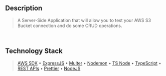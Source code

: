 ## Description
> A Server-Side Application that will allow you to test your AWS S3 Bucket connection and do some CRUD operations.

<br />

## Technology Stack
> [AWS SDK](https://www.npmjs.com/package/aws-sdk) • [ExpressJS](https://www.npmjs.com/package/express) • [Multer](https://www.npmjs.com/package/multer) • [Nodemon](https://www.npmjs.com/package/nodemon) • [TS Node](https://www.npmjs.com/package/ts-node) • [TypeScript](https://www.npmjs.com/package/ts-node) • [REST APIs](https://restfulapi.net/) • [Prettier](https://www.npmjs.com/package/prettier) • [NodeJS](https://nodejs.org/docs/latest-v16.x/api/) 
